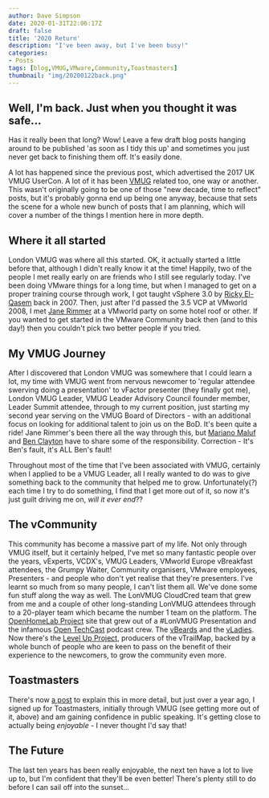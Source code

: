 ```yaml
---
author: Dave Simpson
date: 2020-01-31T22:06:17Z
draft: false
title: '2020 Return'
description: "I've been away, but I've been busy!"
categories:
- Posts
tags: [blog,VMUG,VMware,Community,Toastmasters]
thumbnail: "img/20200122back.png"
---
```

## Well, I'm back. Just when you thought it was safe... ##
Has it really been that long? Wow! Leave a few draft blog posts hanging around to be published 'as soon as I tidy this up' and sometimes you just never get back to finishing them off. It's easily done. 

A lot has happened since the previous post, which advertised the 2017 UK VMUG UserCon. A lot of it has been [VMUG](https://twitter.com/MyVMUG) related too, one way or another. This wasn't originally going to be one of those "new decade, time to reflect" posts, but it's probably gonna end up being one anyway, because that sets the scene for a whole new bunch of posts that I am planning, which will cover a number of the things I mention here in more depth. 

## Where it all started ##
London VMUG was where all this started. OK, it actually started a little before that, although I didn't really know it at the time! Happily, two of the people I met really early on are friends who I still see regularly today. I've been doing VMware things for a long time, but when I managed to get on a proper training course through work, I got taught vSphere 3.0 by [Ricky El-Qasem](https://twitter.com/rickyelqasem) back in 2007. Then, just after I'd passed the 3.5 VCP at VMworld 2008, I met [Jane Rimmer](https://twitter.com/rimmergram) at a VMworld party on some hotel roof or other. If you wanted to get started in the VMware Community back then (and to this day!) then you couldn't pick two better people if you tried.

## My VMUG Journey ##
After I discovered that London VMUG was somewhere that I could learn a lot, my time with VMUG went from nervous newcomer to 'regular attendee swerving doing a presentation' to vFactor presenter (they finally got me), London VMUG Leader, VMUG Leader Advisory Council founder member, Leader Summit attendee, through to my current position, just starting my second year serving on the VMUG Board of Directors - with an additional focus on looking for additional talent to join us on the BoD. It's been quite a ride! Jane Rimmer's been there all the way through this, but [Mariano Maluf](https://twitter.com/mjmaluf) and [Ben Clayton](https://twitter.com/grob4ever) have to share some of the responsibility. Correction - It's Ben's fault, it's ALL Ben's fault! 

Throughout most of the time that I've been associated with VMUG, certainly when I applied to be a VMUG Leader, all I really wanted to do was to give something back to the community that helped me to grow. Unfortunately(?) each time I try to do something, I find that I get more out of it, so now it's just guilt driving me on, *will it ever end*?? 

## The vCommunity ##
This community has become a massive part of my life. Not only through VMUG itself, but it certainly helped, I've met so many fantastic people over the years, vExperts, VCDX's, VMUG Leaders, VMworld Europe vBreakfast attendees, the Grumpy Waiter, Community organisers, VMware employees, Presenters - and people who don't yet realise that they're presenters. I've learnt so much from so many people, I can't list them all. We've done some fun stuff along the way as well. The LonVMUG CloudCred team that grew from me and a couple of other long-standing LonVMUG attendees through to a 20-player team which became the number 1 team on the platform. The [OpenHomeLab Project](https://twitter.com/OpenHomelab) site that grew out of a #LonVMUG Presentation and the infamous [Open TechCast](https://twitter.com/Opentechcast) podcast crew. The [vBeards](https://twitter.com/vbeards2018) and the [vLadies](https://twitter.com/vLadies2018). Now there's the [Level Up Project](https://twitter.com/Tech_LevelUp), producers of the vTrailMap, backed by a whole bunch of people who are keen to pass on the benefit of their experience to the newcomers, to grow the community even more.

## Toastmasters ##
There's now [a post](https://www.virtualmachinery.co.uk/post/toastmasters/) to explain this in more detail, but just over a year ago, I signed up for Toastmasters, initially through VMUG (see getting more out of it, above) and am gaining confidence in public speaking. It's getting close to actually being *enjoyable* - I never thought I'd say that!

## The Future ##
The last ten years has been really enjoyable, the next ten have a lot to live up to, but I'm confident that they'll be even better! There's plenty still to do before I can sail off into the sunset...